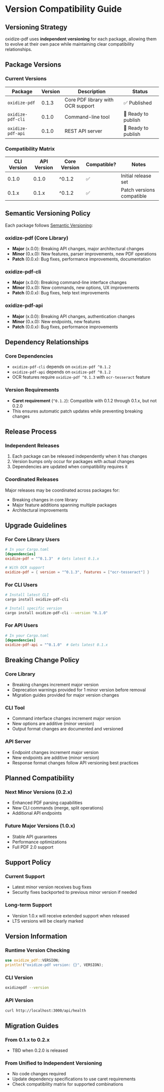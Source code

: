 # Version Compatibility Guide

## Versioning Strategy

oxidize-pdf uses **independent versioning** for each package, allowing them to evolve at their own pace while maintaining clear compatibility relationships.

## Package Versions

### Current Versions

| Package | Version | Description | Status |
|---------|---------|-------------|---------|
| `oxidize-pdf` | 0.1.3 | Core PDF library with OCR support | ✅ Published |
| `oxidize-pdf-cli` | 0.1.0 | Command-line tool | 🚧 Ready to publish |
| `oxidize-pdf-api` | 0.1.0 | REST API server | 🚧 Ready to publish |

### Compatibility Matrix

| CLI Version | API Version | Core Version | Compatible? | Notes |
|-------------|-------------|--------------|-------------|-------|
| 0.1.0 | 0.1.0 | ^0.1.2 | ✅ | Initial release set |
| 0.1.x | 0.1.x | ^0.1.2 | ✅ | Patch versions compatible |

## Semantic Versioning Policy

Each package follows [Semantic Versioning](https://semver.org/):

### oxidize-pdf (Core Library)
- **Major** (x.0.0): Breaking API changes, major architectural changes
- **Minor** (0.x.0): New features, parser improvements, new PDF operations
- **Patch** (0.0.x): Bug fixes, performance improvements, documentation

### oxidize-pdf-cli
- **Major** (x.0.0): Breaking command-line interface changes
- **Minor** (0.x.0): New commands, new options, UX improvements
- **Patch** (0.0.x): Bug fixes, help text improvements

### oxidize-pdf-api
- **Major** (x.0.0): Breaking API changes, authentication changes
- **Minor** (0.x.0): New endpoints, new features
- **Patch** (0.0.x): Bug fixes, performance improvements

## Dependency Relationships

### Core Dependencies
- `oxidize-pdf-cli` depends on `oxidize-pdf ^0.1.2`
- `oxidize-pdf-api` depends on `oxidize-pdf ^0.1.2`
- OCR features require `oxidize-pdf ^0.1.3` with `ocr-tesseract` feature

### Version Requirements
- **Caret requirement** (`^0.1.2`): Compatible with 0.1.2 through 0.1.x, but not 0.2.0
- This ensures automatic patch updates while preventing breaking changes

## Release Process

### Independent Releases
1. Each package can be released independently when it has changes
2. Version bumps only occur for packages with actual changes
3. Dependencies are updated when compatibility requires it

### Coordinated Releases
Major releases may be coordinated across packages for:
- Breaking changes in core library
- Major feature additions spanning multiple packages
- Architectural improvements

## Upgrade Guidelines

### For Core Library Users
```toml
# In your Cargo.toml
[dependencies]
oxidize-pdf = "^0.1.3"  # Gets latest 0.1.x

# With OCR support
oxidize-pdf = { version = "^0.1.3", features = ["ocr-tesseract"] }
```

### For CLI Users
```bash
# Install latest CLI
cargo install oxidize-pdf-cli

# Install specific version
cargo install oxidize-pdf-cli --version "0.1.0"
```

### For API Users
```toml
# In your Cargo.toml
[dependencies]
oxidize-pdf-api = "^0.1.0"  # Gets latest 0.1.x
```

## Breaking Change Policy

### Core Library
- Breaking changes increment major version
- Deprecation warnings provided for 1 minor version before removal
- Migration guides provided for major version changes

### CLI Tool
- Command interface changes increment major version
- New options are additive (minor version)
- Output format changes are documented and versioned

### API Server
- Endpoint changes increment major version
- New endpoints are additive (minor version)
- Response format changes follow API versioning best practices

## Planned Compatibility

### Next Minor Versions (0.2.x)
- Enhanced PDF parsing capabilities
- New CLI commands (merge, split operations)
- Additional API endpoints

### Future Major Versions (1.0.x)
- Stable API guarantees
- Performance optimizations
- Full PDF 2.0 support

## Support Policy

### Current Support
- Latest minor version receives bug fixes
- Security fixes backported to previous minor version if needed

### Long-term Support
- Version 1.0.x will receive extended support when released
- LTS versions will be clearly marked

## Version Information

### Runtime Version Checking
```rust
use oxidize_pdf::VERSION;
println!("oxidize-pdf version: {}", VERSION);
```

### CLI Version
```bash
oxidizepdf --version
```

### API Version
```bash
curl http://localhost:3000/api/health
```

## Migration Guides

### From 0.1.x to 0.2.x
- TBD when 0.2.0 is released

### From Unified to Independent Versioning
- No code changes required
- Update dependency specifications to use caret requirements
- Check compatibility matrix for supported combinations